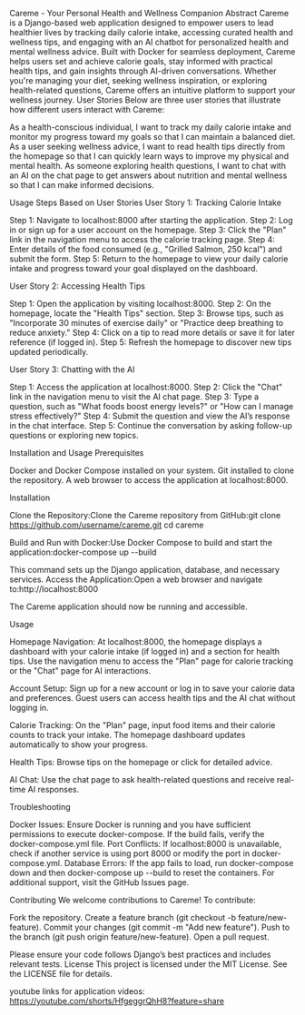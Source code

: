 Careme - Your Personal Health and Wellness Companion
Abstract
Careme is a Django-based web application designed to empower users to lead healthier lives by tracking daily calorie intake, accessing curated health and wellness tips, and engaging with an AI chatbot for personalized health and mental wellness advice. Built with Docker for seamless deployment, Careme helps users set and achieve calorie goals, stay informed with practical health tips, and gain insights through AI-driven conversations. Whether you're managing your diet, seeking wellness inspiration, or exploring health-related questions, Careme offers an intuitive platform to support your wellness journey.
User Stories
Below are three user stories that illustrate how different users interact with Careme:

As a health-conscious individual, I want to track my daily calorie intake and monitor my progress toward my goals so that I can maintain a balanced diet.
As a user seeking wellness advice, I want to read health tips directly from the homepage so that I can quickly learn ways to improve my physical and mental health.
As someone exploring health questions, I want to chat with an AI on the chat page to get answers about nutrition and mental wellness so that I can make informed decisions.

Usage Steps Based on User Stories
User Story 1: Tracking Calorie Intake

Step 1: Navigate to localhost:8000 after starting the application.
Step 2: Log in or sign up for a user account on the homepage.
Step 3: Click the "Plan" link in the navigation menu to access the calorie tracking page.
Step 4: Enter details of the food consumed (e.g., "Grilled Salmon, 250 kcal") and submit the form.
Step 5: Return to the homepage to view your daily calorie intake and progress toward your goal displayed on the dashboard.

User Story 2: Accessing Health Tips

Step 1: Open the application by visiting localhost:8000.
Step 2: On the homepage, locate the "Health Tips" section.
Step 3: Browse tips, such as "Incorporate 30 minutes of exercise daily" or "Practice deep breathing to reduce anxiety."
Step 4: Click on a tip to read more details or save it for later reference (if logged in).
Step 5: Refresh the homepage to discover new tips updated periodically.

User Story 3: Chatting with the AI

Step 1: Access the application at localhost:8000.
Step 2: Click the "Chat" link in the navigation menu to visit the AI chat page.
Step 3: Type a question, such as "What foods boost energy levels?" or "How can I manage stress effectively?"
Step 4: Submit the question and view the AI’s response in the chat interface.
Step 5: Continue the conversation by asking follow-up questions or exploring new topics.

Installation and Usage
Prerequisites

Docker and Docker Compose installed on your system.
Git installed to clone the repository.
A web browser to access the application at localhost:8000.

Installation

Clone the Repository:Clone the Careme repository from GitHub:git clone https://github.com/username/careme.git
cd careme


Build and Run with Docker:Use Docker Compose to build and start the application:docker-compose up --build

This command sets up the Django application, database, and necessary services.
Access the Application:Open a web browser and navigate to:http://localhost:8000

The Careme application should now be running and accessible.

Usage

Homepage Navigation:
At localhost:8000, the homepage displays a dashboard with your calorie intake (if logged in) and a section for health tips.
Use the navigation menu to access the "Plan" page for calorie tracking or the "Chat" page for AI interactions.


Account Setup:
Sign up for a new account or log in to save your calorie data and preferences.
Guest users can access health tips and the AI chat without logging in.


Calorie Tracking:
On the "Plan" page, input food items and their calorie counts to track your intake.
The homepage dashboard updates automatically to show your progress.


Health Tips:
Browse tips on the homepage or click for detailed advice.


AI Chat:
Use the chat page to ask health-related questions and receive real-time AI responses.



Troubleshooting

Docker Issues: Ensure Docker is running and you have sufficient permissions to execute docker-compose. If the build fails, verify the docker-compose.yml file.
Port Conflicts: If localhost:8000 is unavailable, check if another service is using port 8000 or modify the port in docker-compose.yml.
Database Errors: If the app fails to load, run docker-compose down and then docker-compose up --build to reset the containers.
For additional support, visit the GitHub Issues page.

Contributing
We welcome contributions to Careme! To contribute:

Fork the repository.
Create a feature branch (git checkout -b feature/new-feature).
Commit your changes (git commit -m "Add new feature").
Push to the branch (git push origin feature/new-feature).
Open a pull request.

Please ensure your code follows Django’s best practices and includes relevant tests.
License
This project is licensed under the MIT License. See the LICENSE file for details.


youtube links for application videos: https://youtube.com/shorts/HfgeggrQhH8?feature=share